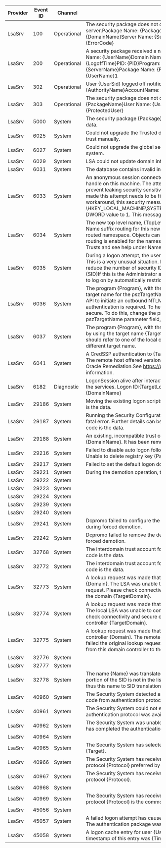 Provider  |  Event ID  |  Channel      |  Message
----------|------------|---------------|--------------------------------------------------------------------------------------------------------------------------------------------------------------------------------------------------------------------------------------------------------------------------------------------------------------------------------------------------------------------------------------------------------------------------------------------------------------------------------------------------------------------------------------------------------------------------
LsaSrv    |  100       |  Operational  |  The security package does not cache the credentials needed to authenticate to the server.Package Name:	{PackageName}User Name:	{UserName}Domain Name:	{DomainName}Server Name:	{ServerName}Protected User:	{ProtectedUser}Error Code:	{ErrorCode}
LsaSrv    |  200       |  Operational  |  A security package received a network logon request after the logoff completed.User Name:	{UserName}Domain Name:	{DomainName}Logon ID:	{LogonId}Logoff Time:	{LogoffTime}PID:	{PID}Program:	{Program}Principal Name:	{PrincipalName}Server Name:	{ServerName}Package Name:	{PackageName}Call Type:	{UserName}0Error Code:	{UserName}1
LsaSrv    |  302       |  Operational  |  User {UserSid} logged off notification is received.LogonId:	{LogonId}AuthorityName:	{AuthorityName}AccountName:	{AccountName}Timeout:	{Elapse} seconds
LsaSrv    |  303       |  Operational  |  The security package does not cache the user's sign on credentials.Package Name:	{PackageName}User Name:	{UserName}Domain Name:	{DomainName}Protected User:	{ProtectedUser}
LsaSrv    |  5000      |  System       |  The security package {Package} generated an exception. The exception information is the data.
LsaSrv    |  6025      |  System       |  Could not upgrade the Trusted domain object for domain {Domain}. Please recreate the trust manually.
LsaSrv    |  6027      |  System       |  Could not upgrade the global secret {Secret}. Please check the status of all services in the system.
LsaSrv    |  6029      |  System       |  LSA could not update domain information in the registry to match the DS. Error={Error}.
LsaSrv    |  6031      |  System       |  The database contains invalid information for trusted domain {Domain}.
LsaSrv    |  6033      |  System       |  An anonymous session connected from {Client} has attempted to open an LSA policy handle on this machine. The attempt was rejected with STATUS_ACCESS_DENIED to prevent leaking security sensitive information to the anonymous caller. The application that made this attempt needs to be fixed. Please contact the application vendor. As a temporary workaround, this security measure can be disabled by setting the \HKEY_LOCAL_MACHINE\SYSTEM\CurrentControlSet\Control\Lsa\TurnOffAnonymousBlock DWORD value to 1. This message will be logged at most once a day.
LsaSrv    |  6034      |  System       |  The new top level name, {TopLevelName}, has been added to the forest {Forestname}. Name suffix routing for this new name is disabled because it is not within any currently routed namespace. Objects can not be resolved from this new namespace until name suffix routing is enabled for the namespace. To enable name suffix routing, open Domains and Trusts and see help under Name Suffix Routing and Forest Trusts.
LsaSrv    |  6035      |  System       |  During a logon attempt, the user's security context accumulated too many security IDs. This is a very unusual situation. Remove the user from some global or local groups to reduce the number of security IDs to incorporate into the security context.User's SID is {SID}If this is the Administrator account, logging on in safe mode will enable Administrator to log on by automatically restricting group memberships.
LsaSrv    |  6036      |  System       |  The program {Program}, with the assigned Process ID {PID}, supplied a NULL or empty target name for the pszTargetName parameter when calling the InitializeSecurityContext API to initiate an outbound NTLM security context. This is a security risk when mutual authentication is required.  To help protect against a malicious attack, make your code more secure. To do this, change the program so that it specifies a target name in the pszTargetName parameter field, and then recompile the code.
LsaSrv    |  6037      |  System       |  The program {Program}, with the assigned process ID {PID}, could not authenticate locally by using the target name {TargetName}. The target name used is not valid. A target name should refer to one of the local computer names, for example, the DNS host name.  Try a different target name.
LsaSrv    |  6041      |  System       |  A CredSSP authentication to {TargetName} failed to negotiate a common protocol version.  The remote host offered version {TargetVersion} which is not permitted by Encryption Oracle Remediation.See https://go.microsoft.com/fwlink/?linkid=866660 for more information.
LsaSrv    |  6182      |  Diagnostic   |  LogonSession alive after interactive user logoff. Indicates a possible token leak in one of the services. Logon ID:{TargetLogonId}Account Name:{AccountName}Domain Name:{DomainName}
LsaSrv    |  29186     |  System       |  Moving the existing logon scripts from {OldScripts} to {NewScripts} failed.  The return code is the data.
LsaSrv    |  29187     |  System       |  Running the Security Configuration Editor over the Domain Controller encountered a non-fatal error.  Further details can be obtained by examining the log file {Logfile}.  The return code is the data.
LsaSrv    |  29188     |  System       |  An existing, incompatible trust object was found on the parent server for domain {DomainName}.  It has been removed and replaced with an updated trust.
LsaSrv    |  29216     |  System       |  Failed to disable auto logon following the successful upgrade of a domain controller.  Unable to delete registry key {Path}.  The return code is the data.
LsaSrv    |  29217     |  System       |  Failed to set the default logon domain to {DomainName}.  The return code is the data.
LsaSrv    |  29221     |  System       |  During the demotion operation, the trust object on {ParentName} could not be removed.
LsaSrv    |  29222     |  System       |
LsaSrv    |  29223     |  System       |
LsaSrv    |  29224     |  System       |
LsaSrv    |  29239     |  System       |
LsaSrv    |  29240     |  System       |
LsaSrv    |  29241     |  System       |  Dcpromo failed to configure the new starttype of {Flags} for the service {ServiceName} during forced demotion.
LsaSrv    |  29242     |  System       |  Dcpromo failed to remove the dependency of {ServiceName} on {Dependency} during forced demotion.
LsaSrv    |  32768     |  System       |  The interdomain trust account for the domain {Domain} could not be deleted. The return code is the data.
LsaSrv    |  32772     |  System       |  The interdomain trust account for the domain {Domain} could not be created. The return code is the data.
LsaSrv    |  32773     |  System       |  A lookup request was made that required connectivity to a domain controller in domain {Domain}. The LSA was unable to find a domain controller in the domain and thus failed the request. Please check connectivity and secure channel setup from this domain controller to the domain {TargetDomain}.
LsaSrv    |  32774     |  System       |  A lookup request was made that required connectivity to the domain controller {Domain}. The local LSA was unable to contact the LSA on the remote domain controller. Please check connectivity and secure channel setup from this domain controller to the domain controller {TargetDomain}.
LsaSrv    |  32775     |  System       |  A lookup request was made that required the lookup services on the remote domain controller {Domain}. The remote domain controller failed the request thus the local LSA failed the original lookup request. Please check connectivity and secure channel setup from this domain controller to the domain controller {TargetDomain}.
LsaSrv    |  32776     |  System       |
LsaSrv    |  32777     |  System       |
LsaSrv    |  32778     |  System       |  The name {Name} was translated to SID {SID} from the trusted forest {Forest}. The domain portion of the SID is not in the list of acceptable SID's found on the trusted domain object, thus this name to SID translation has been ignored.
LsaSrv    |  40960     |  System       |  The Security System detected an authentication error for the server {Target}. The failure code from authentication protocol {Protocol} was {Error}.
LsaSrv    |  40961     |  System       |  The Security System could not establish a secured connection with the server {Target}. No authentication protocol was available.
LsaSrv    |  40962     |  System       |  The Security System was unable to authenticate to the server {Target} because the server has completed the authentication, but the client authentication protocol {Protocol} has not.
LsaSrv    |  40964     |  System       |
LsaSrv    |  40965     |  System       |  The Security System has selected {Protocol} for the authentication protocol to server {Target}.
LsaSrv    |  40966     |  System       |  The Security System has received an authentication attempt, and determined that the protocol {Protocol} preferred by the client is acceptable.
LsaSrv    |  40967     |  System       |  The Security System has received an authentication request directly for authentication protocol {Protocol}.
LsaSrv    |  40968     |  System       |
LsaSrv    |  40969     |  System       |  The Security System has received an authentication attempt, and determined that the protocol {Protocol} is the common protocol.
LsaSrv    |  45056     |  System       |
LsaSrv    |  45057     |  System       |  A failed logon attempt has caused a logon cache entry for user {Username} to be deleted. The authentication package was {Package}, and the error message was {Error}.
LsaSrv    |  45058     |  System       |  A logon cache entry for user {UserName} was the oldest entry and was removed. The timestamp of this entry was {TimeStamp}.